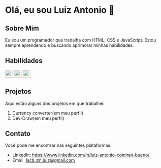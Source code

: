# Olá, eu sou Luiz Antonio 👋

## Sobre Mim
Eu sou um programador que trabalha com HTML, CSS e JavaScript. Estou sempre aprendendo e buscando aprimorar minhas habilidades.

## Habilidades
<p>
  <img src="https://img.shields.io/badge/HTML-239120?style=for-the-badge&logo=html5&logoColor=white" height="25" /> 
  <img src="https://img.shields.io/badge/CSS-239120?&style=for-the-badge&logo=css3&logoColor=white" height="25" />
  <img src="https://img.shields.io/badge/JavaScript-239120?style=for-the-badge&logo=javascript&logoColor=white" height="25" />
</p>

## Projetos
Aqui estão alguns dos projetos em que trabalhei:

1. Currency converter(em meu perfil)
2. Dev-Draw(em meu perfil)

## Contato
Você pode me encontrar nas seguintes plataformas:

- LinkedIn: <a>https://www.linkedin.com/in/luiz-antonio-comiran-bueno/</a>
- Email: lacb.lzn.luiz@gmail.com
